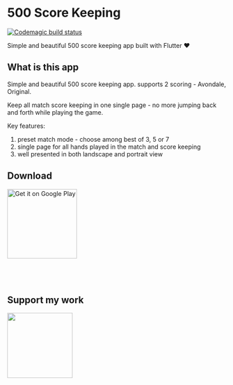 # 500 Score Keeping
[![Codemagic build status](https://api.codemagic.io/apps/5f05a0fb37f3550011d48223/5f05a0fb37f3550011d48222/status_badge.svg)](https://codemagic.io/apps/5f05a0fb37f3550011d48223/5f05a0fb37f3550011d48222/latest_build)

Simple and beautiful 500 score keeping app built with Flutter :heart:

## What is this app

Simple and beautiful 500 score keeping app. supports 2 scoring - Avondale, Original.

Keep all match score keeping in one single page - no more jumping back and forth while playing the game.

Key features:

1. preset match mode - choose among best of 3, 5 or 7
2. single page for all hands played in the match and score keeping
3. well presented in both landscape and portrait view


## Download
<a href='https://play.google.com/store/apps/details?id=club.swimmingbeaver.fivehundreds&pcampaignid=pcampaignidMKT-Other-global-all-co-prtnr-py-PartBadge-Mar2515-1'><img alt='Get it on Google Play' src='https://play.google.com/intl/en_us/badges/static/images/badges/en_badge_web_generic.png' width="160"/></a>


<a href="https://apps.apple.com/us/app/500-score-keeping/id1522667013?mt=8" style="display:inline-block;background:url(https://linkmaker.itunes.apple.com/en-gb/badge-lrg.svg?releaseDate=2020-07-10&kind=iossoftware&bubble=ios_apps) no-repeat;width:180px;height:40px;"></a>

## Support my work
<a href="https://www.buymeacoffee.com/linusyoung" target="_blank"><img src="https://cdn.buymeacoffee.com/buttons/default-blue.png" width="150"></a>
